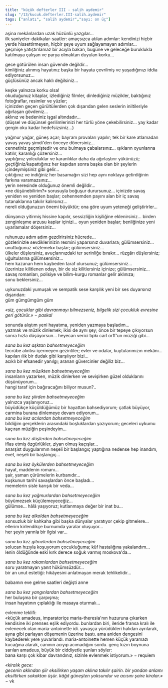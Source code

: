 ```yaml
---
title: "küçük defterler III - salih aydemir"
slug: "/13/kucuk.defterler.III-salih.aydemir"
tags: ["anlatı", "salih aydemir","sayı: on üç"]
---
```

aşina mekânlardan uzak hüzünlü yazgılar...  
ilk saniyeler-dakikalar-saatler: amaçsızca atılan adımlar: kendinizi
hiçbir yerde hissettirmeyen, hiçbir şeye uyum sağlayamayan adımlar...\
geçmişe yatıştırılamaz bir acıyla bakan, bugüne ve geleceğe buruklukla
katılmaya çalışan ve parya olmaktan duyulan korku...

gece götürülen insan güvende değildir...\
kimliğiniz alınmış hayatınız başka bir hayata çevrilmiş ve yaşadığınızı
iddia ediyorsunuz...\
güçlüsünüz ancak haklı değilsiniz...

keşke yalnızca korku olsa!\
okuduğunuz kitaplar, izlediğiniz filmler, dinlediğiniz müzikler,
baktığınız fotoğraflar, resimler ve yüzler;\
içinizden geçen gürültülerden çok dışarıdan gelen seslerin iniltileriyle
ağırlaşan gövdeniz...\
aklınız ve bedeniniz işgal altındadır...\
(düşsel ve düşünsel gerilimlerinizi her türlü yöne çekebilirsiniz... yay
kadar gergin oku kadar hedefsizsiniz...)

yağmur yağar, güneş açar; bayram provaları yapılır; tek bir kare
atlamadan yavaş yavaş şimdi'den önceye dönersiniz...\
cennetiniz geçmiştedir ve onu bulmaya çabalarsınız... ışıkların
oyunlarına katılır, karanlığı çözersiniz...\
yaptığınız yolculuklar ve karanlıklar daha da ağırlaştırır yükünüzü;
geçtiğiniz/kapattığınız her kapıdan sonra başka olan bir şeylerin
içindeymişsiniz gibi gelir...\
çıktığınız ve indiğiniz her basamağın sizi hep aynı noktaya getirdiğinin
farkına varamazsınız...\
yerin neresinde olduğunuz önemli değildir...\
«ne düşünebilirim?» sorusuyla boğuşur durursunuz... içinizde savaş
yeniden ve yeniden başlar; cehennemden payını alan bir iç savaş
tutanaklarına takılır kalırsınız...\
nereli olduğunuzun önemi büyüktür; ona göre uyum
yeteneği geliştirirler...

dünyanızı yitirmiş hissine kapılır, sessizliğin kişiliğine
eklenirsiniz... birden zenginleşme arzusu kaplar içinizi... oyun yeniden
başlar; benliğinize yeni uyarlamalar döşersiniz...

ruhunuzu adım adım gezdirirsiniz hücrede...\
gözlerinizle sevdiklerinizin resmini yaparsınız duvarlara;
gülümsersiniz...\
unuttuğunuz «özlemek» başlar; gülümsersiniz...\
ülkeler düşlersiniz, avuçlarınızdaki ter serinliğe bırakır... rüzgârı
düşlersiniz; uğultularına gülümsersiniz...\
hem kazanan hem kaybeden taraf olursunuz; gülümsersiniz...\
üzerinize kilitlenen odayı, bir de siz kilitlersiniz içinize;
gülümsersiniz...\
savaş romanları, polisiye ve bilim-kurgu romanlar gelir aklınıza;\
sonu beklersiniz...

uykunuzdaki yumuşak ve sempatik sese karşılık yeni bir ses duyarsınız
dışarıdan:\
güm gümgümgüm güm

*«siz, çocuklar gibi davranmayı bilmezseniz, bilgelik sizi çocukluk
evresine geri götürür.» − paskal*

sonunda alıştım yeni hayatıma, yeniden yazmaya başladım...\
yazmak ve müzik dinlemek; ikisi de aynı şey; önce bir tepeye çıkıyorsun
sonra hızla düşüyorsun... heyecan verici tıpkı carl orff'un
müziği gibi...

*sana bu kez aşktan bahsetmeyeceğim*\
tecrübe alıntısı içermeyen gezintiler; evler ve odalar, kuytularımızın
mekânı... kapıları ılık bir dudak gibi karşılıyor bizi...\
acıklı bir efsanedir yanılgı; aranan güvercinler değiliz biz...

*sana bu kez müzikten bahsetmeyeceğim*\
insanların yazarken, müzik dinlerken ve sevişirken güzel olduklarını
düşünüyorum...\
hangi taraf için bağıracağını biliyor musun?..

*sana bu kez şiirden bahsetmeyeceğim*\
yalnızca yaşlanıyoruz...\
büyüdükçe küçüldüğümüz bir hayattan bahsediyorum; çatlak büyüyor,
carmina burana dinlemeye devam ediyorum...\
*sana bu kez acılardan bahsetmeyeceğim*\
bildiğim gerçeklerin arasındaki boşluklardan yazıyorum; geceleri uykumu
kaçıran müziğin peşindeyim...

*sana bu kez düşlerden bahsetmeyeceğim*\
iflas etmiş özgürlükler, ziyan olmuş kaçışlar...\
anarşist duygularımın neşeli bir başlangıç yaptığına nedense hep
inandım, evet, neşeli bir başlangıç...

*sana bu kez öykülerden bahsetmeyeceğim*\
hayat, maddenin romanı...\
şair, yaman çürümelerin kurbanıdır...\
kuşkunun tarihi savaşlardan önce başladı...\
memelerin sisle karışık bir veda...

*sana bu kez yağmurlardan bahsetmeyeceğim*\
büyümezsek küçülemeyeceğiz...\
gülümse... hâlâ yaşıyoruz; kutlanmaya değer bir inat bu...

*sana bu kez alkolden bahsetmeyeceğim*\
sonsuzluk bir kahkaha gibi başka dünyalar yaratıyor çekip gitmelere...\
ellerim kirlendikçe burnumda yaralar oluşuyor...\
her şeyin yarınla bir ilgisi var...

*sana bu kez gitmelerden bahsetmeyeceğim*\
solucan hızıyla koşuyorum çocukluğuma; küf hastalığına yakalandım...\
lenin öldüğünde eski kırk derece soğuk varmış moskova'da...

*sana bu kez rakamlardan bahsetmeyeceğim*\
soru yaratmayan yanıt hükümsüzdür...\
bir an unut estetiği: hikâyesini anlatmayan merak tehlikelidir...

babamın eve gelme saatleri değişti anne

*sana bu kez yangınlardan bahsetmeyeceğim*\
her buluşma bir çarpışma;\
insan hayatının çıplaklığı ile masaya oturmalı...

evlenme teklifi:\
«küçük amadeus, imparatoriçe maria-theresia'nın huzuruna çıkarken
kendisine iki prenses eşlik ediyordu. bunlardan biri, ileride fransa
kralı ile evlenecek olan maria-antoinette idi. yavaşça yürüdükleri
halıdan ayrılarak, ayna gibi parlayan döşemenin üzerine bastı. ama
aniden dengesini kaybederek yere yuvarlandı. maria-antoinette hemen
küçük yaramazı kucağına alarak, canının acıyıp acımadığını sordu. genç
kızın boynuna sarılan amadeus, büyük bir ciddiyetle şunları söyler:\
bana karşı çok kibar davrandınız, sizinle evlenmek istiyorum.» − requiem

*«kiralık gece:\
gecenin aklından şiir eksilirken yaşam aklına takılır şairin. bir yandan
anlamı eksiltirken sokaktan üşür. kâğıt güneşten yoksundur ve acısını
şaire kiralar.»* − vk

